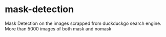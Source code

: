 # mask-detection

Mask Detection on the images scrapped from duckduckgo search engine.
More than 5000 images of both mask and nomask

